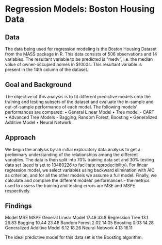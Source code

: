 # Regression Models: Boston Housing Data

## Data
The data being used for regression modeling is the Boston Housing Dataset from the MASS package in R. This data consists of 506 observations and 14 variables. The resultant variable to be predicted is “medv”, i.e. the median value of owner-occupied homes in $1000s. This resultant variable is present in the 14th column of the dataset.

## Goal and Background
The objective of this analysis is to fit different predictive models onto the training and testing subsets of the dataset and evaluate the in-sample and out-of-sample performance of each model. The following models’ performances are compared:
•	General Linear Model
•	Tree model - CART
•	Advanced Tree Models - Bagging, Random Forest, Boosting
•	Generalized Additive Model
•	Neural Network

## Approach
We begin the analysis by an initial exploratory data analysis to get a preliminary understanding of the relationships among the different variables. The data is then split into 70% training data set and 30% testing data set (seed is set to 13480226 to facilitate reproducibility). For linear regression model, we select variables using backward elimination with AIC as criterion, and for all the other models we assume a full model. Finally, we calculate and compare the different models’ performances - the metrics used to assess the training and testing errors are MSE and MSPE respectively. 

## Findings
Model   MSE   MSPE
General Linear Model    17.49   33.8
Regression Tree   13.1    29.83
Bagging   10.44   23.48
Random Forest   2.02    14.05
Boosting    0.03    14.28
Generalized Additive Model    6.12    18.26
Neural Network    4.13    16.11

The ideal predictive model for this data set is the Boosting algorithm.

